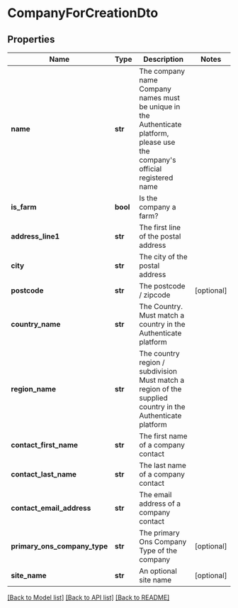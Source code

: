 # CompanyForCreationDto

## Properties
Name | Type | Description | Notes
------------ | ------------- | ------------- | -------------
**name** | **str** | The company name    Company names must be unique in the Authenticate platform, please use the company&#x27;s official registered name | 
**is_farm** | **bool** | Is the company a farm? | 
**address_line1** | **str** | The first line of the postal address | 
**city** | **str** | The city of the postal address | 
**postcode** | **str** | The postcode / zipcode | [optional] 
**country_name** | **str** | The Country.    Must match a country in the Authenticate platform | 
**region_name** | **str** | The country region / subdivision  Must match a region of the supplied country in the Authenticate platform | 
**contact_first_name** | **str** | The first name of a company contact | 
**contact_last_name** | **str** | The last name of a company contact | 
**contact_email_address** | **str** | The email address of a company contact | 
**primary_ons_company_type** | **str** | The primary Ons Company Type of the company | [optional] 
**site_name** | **str** | An optional site name | [optional] 

[[Back to Model list]](../README.md#documentation-for-models) [[Back to API list]](../README.md#documentation-for-api-endpoints) [[Back to README]](../README.md)

